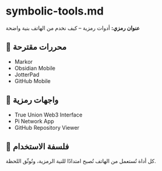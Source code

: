 # symbolic-tools.md  
**عنوان رمزي:** أدوات رمزية – كيف نخدم من الهاتف بنية واضحة

## 📱 محررات مقترحة  
- Markor  
- Obsidian Mobile  
- JotterPad  
- GitHub Mobile

## 🧠 واجهات رمزية  
- True Union Web3 Interface  
- Pi Network App  
- GitHub Repository Viewer

## 🐢 فلسفة الاستخدام  
كل أداة تُستعمل من الهاتف تُصبح امتدادًا للنية الرمزية، وتُوثّق اللحظة.
